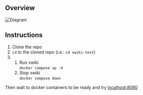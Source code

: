 ## Overview

![Diagram](https://user-images.githubusercontent.com/4382333/249262600-3f71f25b-50cd-474a-8790-243ecebb3731.png)

## Instructions

1. Clone the repo
2. `cd` to the cloned repo (i.e.: `cd xwiki-test`)
3. 
    1. Run xwiki  
        `docker compose up -d`
    2. Stop xwiki  
        `docker compose down`

Then wait to docker containers to be ready and try [localhost:8080](http://localhost:8080)
